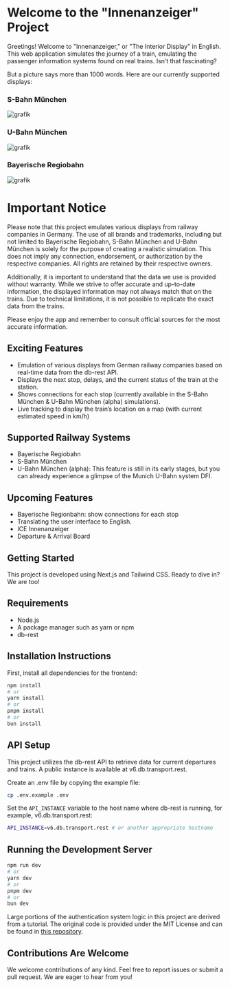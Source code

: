 # Welcome to the "Innenanzeiger" Project

Greetings! Welcome to "Innenanzeiger," or "The Interior Display" in English. This web application simulates the journey of a train, emulating the passenger information systems found on real trains. Isn’t that fascinating?

But a picture says more than 1000 words. Here are our currently supported displays:

### S-Bahn München

![grafik](https://github.com/user-attachments/assets/10290a02-ac53-4fb8-a7fc-6cfdf61b5b94)

### U-Bahn München

![grafik](https://github.com/Phipsiart/Innenanzeiger/assets/98510944/9550f471-a8b1-4cf6-bd5f-bfa6a7ec2c6d)

### Bayerische Regiobahn

![grafik](https://github.com/user-attachments/assets/1907447d-bca8-484d-b83d-f2b100e3e848)

# Important Notice

Please note that this project emulates various displays from railway companies in Germany. The use of all brands and trademarks, including but not limited to Bayerische Regiobahn, S-Bahn München and U-Bahn München is solely for the purpose of creating a realistic simulation. This does not imply any connection, endorsement, or authorization by the respective companies. All rights are retained by their respective owners.

Additionally, it is important to understand that the data we use is provided without warranty. While we strive to offer accurate and up-to-date information, the displayed information may not always match that on the trains. Due to technical limitations, it is not possible to replicate the exact data from the trains.

Please enjoy the app and remember to consult official sources for the most accurate information.

## Exciting Features

- Emulation of various displays from German railway companies based on real-time data from the db-rest API.
- Displays the next stop, delays, and the current status of the train at the station.
- Shows connections for each stop (currently available in the S-Bahn München & U-Bahn München (alpha) simulations).
- Live tracking to display the train’s location on a map (with current estimated speed in km/h)

## Supported Railway Systems

- Bayerische Regiobahn
- S-Bahn München
- U-Bahn München (alpha): This feature is still in its early stages, but you can already experience a glimpse of the Munich U-Bahn system DFI.

## Upcoming Features

- Bayerische Regionbahn: show connections for each stop
- Translating the user interface to English.
- ICE Innenanzeiger
- Departure & Arrival Board

## Getting Started

This project is developed using Next.js and Tailwind CSS. Ready to dive in? We are too!

## Requirements

- Node.js
- A package manager such as yarn or npm
- db-rest

## Installation Instructions

First, install all dependencies for the frontend:

```bash
npm install
# or
yarn install
# or
pnpm install
# or
bun install
```

## API Setup

This project utilizes the db-rest API to retrieve data for current departures and trains. A public instance is available at v6.db.transport.rest.

Create an .env file by copying the example file:

```bash
cp .env.example .env
```

Set the `API_INSTANCE` variable to the host name where db-rest is running, for example, v6.db.transport.rest:

```bash
API_INSTANCE=v6.db.transport.rest # or another appropriate hostname
```

## Running the Development Server

```bash
npm run dev
# or
yarn dev
# or
pnpm dev
# or
bun dev
```

Large portions of the authentication system logic in this project are derived from a tutorial. The original code is provided under the MIT License and can be found in [this repository](https://github.com/ugurkellecioglu/next-14-lucia-auth-postgresql-drizzle-typescript-example).

## Contributions Are Welcome

We welcome contributions of any kind. Feel free to report issues or submit a pull request. We are eager to hear from you!
